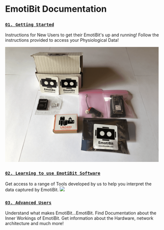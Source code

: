 # EmotiBit Documentation
### [`01. Getting Started`](./Getting_Started) 
Instructions for New Users to get their EmotiBit's up and running! Follow the instructions provided to access your Physiological Data!

<img src="./assets/emotibit-outOfBox.png" width="500">

### [`02. Learning to use EmotiBit Software`](./Software) 
Get access to a range of Tools developed by us to help you interpret the data captured by EmotiBit.
![][EmotiBit_Oscilloscope]

### [`03. Advanced Users`](./EmotiBit_FeatherWing)
Understand what makes EmotiBit...EmotiBit. Find Documentation about the Inner Workings of EmotiBit. Get information about the Hardware, network architecture and much more!

[EmotiBit_Oscilloscope]: ./assets/Visualizer_green_800px.gif ""
[EmotiBit_outOfBox]: ./assets/emotibit-outOfBox.png ""
